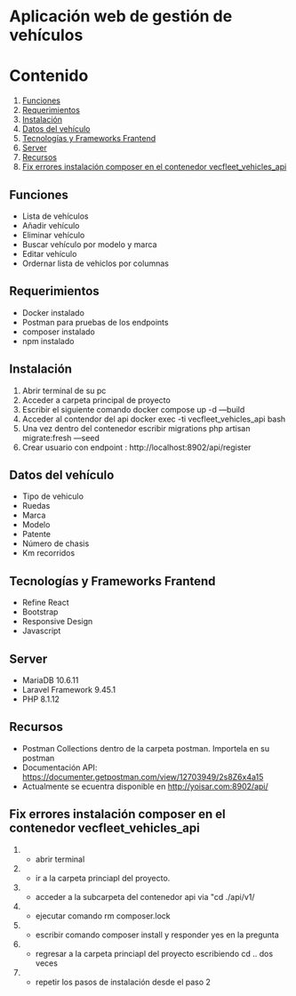 # Aplicación web de gestión de vehículos

# Contenido
1. [Funciones](#funciones)
2. [Requerimientos](#requerimientos)
3. [Instalación](#instalación)
4. [Datos del vehículo](#datos-del-vehículo) 
5. [Tecnologías y Frameworks Frantend](#tecnologías-y-frameworks-frantend)
6. [Server](#server)
7. [Recursos](#recursos)
8. [Fix errores instalación composer en el contenedor vecfleet_vehicles_api](#fix-errores-instalación-composer-en-el-contenedor-vecfleet_vehicles_api)



## Funciones
 - Lista de vehículos
 - Añadir vehículo
 - Eliminar vehículo
 - Buscar vehículo por modelo y marca
 - Editar vehículo
 - Ordernar lista de vehiclos por columnas
 

## Requerimientos

- Docker instalado
- Postman para pruebas de los endpoints
- composer instalado 
- npm instalado 

## Instalación

1. Abrir terminal de su pc 
2. Acceder a carpeta principal de proyecto
3. Escribir el siguiente comando  docker compose up -d —build 
4. Acceder al contendor del api docker exec -ti vecfleet_vehicles_api bash
5. Una vez dentro del contenedor escribir  migrations php artisan migrate:fresh  —seed
5. Crear usuario con endpoint :  http://localhost:8902/api/register

## Datos del vehículo
 
- Tipo de vehiculo
 - Ruedas
 - Marca
 - Modelo
 - Patente
 - Número de chasis
 - Km recorridos

## Tecnologías y Frameworks Frantend

 - Refine React 
 - Bootstrap 
 - Responsive Design 
 - Javascript 

## Server 

- MariaDB 10.6.11
- Laravel Framework 9.45.1
- PHP 8.1.12

## Recursos

- Postman Collections dentro de la carpeta postman. Importela en su postman
- Documentación API: https://documenter.getpostman.com/view/12703949/2s8Z6x4a15
- Actualmente se ecuentra disponible en http://yoisar.com:8902/api/

## Fix errores instalación composer en el contenedor vecfleet_vehicles_api

1. - abrir terminal
2. - ir a la carpeta princiapl del proyecto.
3. - acceder a la subcarpeta del contenedor api  via "cd ./api/v1/ 
4. - ejecutar comando rm composer.lock
5. - escribir comando composer install y responder yes en la pregunta
6. - regresar a la carpeta princiapl del proyecto escribiendo cd .. dos veces 
7. - repetir los pasos de instalación desde el paso 2   
